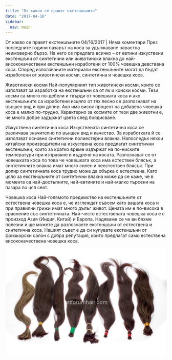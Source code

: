```yaml
---
title: "От какво се правят екстеншъните"
date: "2017-04-16"
sidebar:
  nav: main
---
```


От какво се правят екстеншъните
04/16/2017  |  Няма коментари
През последните години пазарът на коса за удължаване нарастна неимоверно бързо. На него се предлага всичко – от евтини изкуствени екстеншъни от синтетични или животински влакна до най-висококачествени екстеншъни изработени от 100% човешка девствена коса. Според използваните материали екстеншъните могат да бъдат изработени от животински косми, синтетична и човешка коса.

Животински косми
Най-популярният тип животински косми, които се използват за изработка на екстеншъни са от як и конски косми. Тези косми са много по-дебели и твърди от човешката коса и ако екстеншъните са изработени изцяло от тях лесно се разпознават на външен вид и при допир. Ако има висок процент на добавена човешка коса е малко по-трудно. Характерно за космите от тези две животни е, че много добре задържат цвета след боядисване.

Изкуствена синтетична коса
Изкуствената синтетична коса се различава значително по външен вид и качество. За изработката й се използват основно синтетични полиестерни влакна. Напоследък някои китайски производители на изкуствена коса предлагат синтетични екстеншъни, които за кратко време издържат на по-ниските температури при изправяне и къдрене на косата. Разпознават се от човешката коса по това че човешката коса има естествен блясък, а синтетичните влакна имат много силен и неестествен блясък. При допир синтетичната коса трудно може да обърка с естествена. Като цяло за екстеншъните от синтетични влакна може да се каже, че в момента са най-достъпните, най-евтините и най-малко търсени на пазара по цял свят.

Човешка коса
Най-голямото предимство на екстеншъните от естествена човешка коса е, че изглеждат съвсем като вашата коса и при правилни грижи имат много дълъг живот. Цената им е по-висока в сравнение със синтетичната. Най-често естествената човешка коса е с произход Азия (Индия, Китай) и Европа.
Надяваме се че ви бяхме полезни и ще можете да разпознаете екстеншъни от естествена и синтетична коса. Нашият съвет е да си купувате екстеншъни от фризьорски салон с добра репутация, които предлагат само естествена висококачествена човешка коса.

![](../assets/images/zGPA8959-1024x682.jpg)
